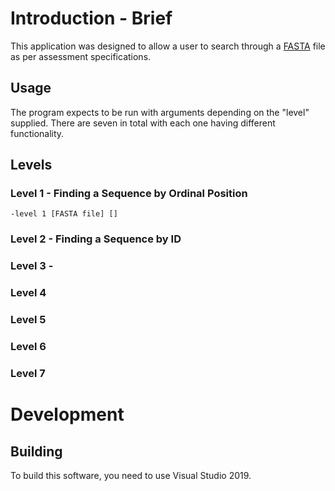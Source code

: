# Introduction - Brief
This application was designed to allow a user to search through a [FASTA](https://en.wikipedia.org/wiki/FASTA_format) file as per assessment specifications.

## Usage

The program expects to be run with arguments depending on the "level" supplied. There are seven in total with each one having different functionality.

## Levels

### Level 1 - Finding a Sequence by Ordinal Position
    -level 1 [FASTA file] []
### Level 2 - Finding a Sequence by ID

### Level 3 - 

### Level 4

### Level 5

### Level 6

### Level 7

# Development 

## Building

To build this software, you need to use Visual Studio 2019.